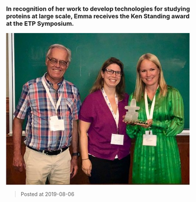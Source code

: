 ### In recognition of her work to develop technologies for studying proteins at large scale, Emma receives the Ken Standing award at the ETP Symposium.
![image](./images/news_20190806.jpg)

> Posted at 2019-08-06





